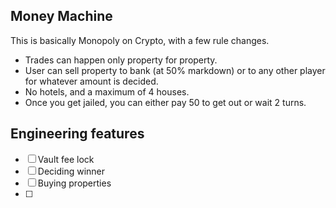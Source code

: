 ## Money Machine

This is basically Monopoly on Crypto, with a few rule changes.

- Trades can happen only property for property.
- User can sell property to bank (at 50% markdown) or to any other player for whatever amount is decided.
- No hotels, and a maximum of 4 houses.
- Once you get jailed, you can either pay 50 to get out or wait 2 turns.

## Engineering features
- [ ] Vault fee lock
- [ ] Deciding winner
- [ ] Buying properties
- [ ] 